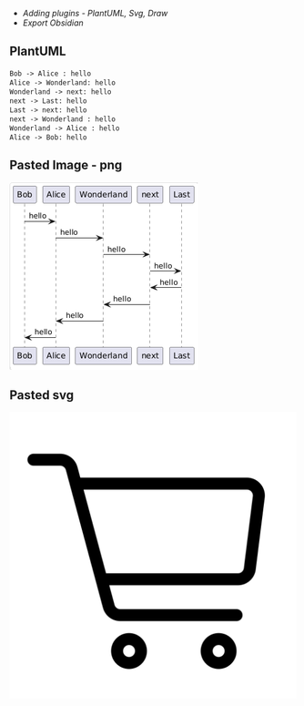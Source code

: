 * *Adding plugins - PlantUML, Svg, Draw*
* *Export Obsidian*

## PlantUML

````plantuml
Bob -> Alice : hello
Alice -> Wonderland: hello
Wonderland -> next: hello
next -> Last: hello
Last -> next: hello
next -> Wonderland : hello
Wonderland -> Alice : hello
Alice -> Bob: hello
````

## Pasted Image - png

![Pasted image 20250520131149.png](Pasted%20image%2020250520131149.png)

## Pasted svg

![cart-svgrepo-com.svg](cart-svgrepo-com.svg)

